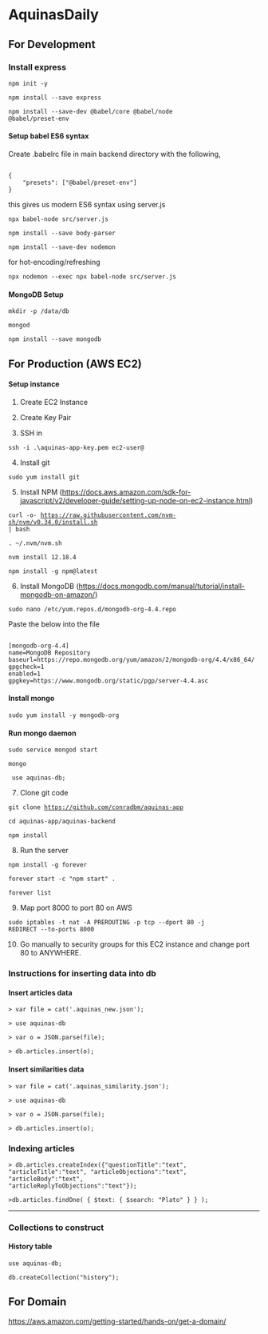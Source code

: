 # AquinasDaily

## For Development

### Install express

<code>npm init -y</code>

<code>npm install --save express</code>

<code>npm install --save-dev @babel/core @babel/node @babel/preset-env</code>

#### Setup babel ES6 syntax

Create .babelrc file in main backend directory with the following,

<code>
{
    "presets": ["@babel/preset-env"]
}
</code>

this gives us modern ES6 syntax using server.js

<code>npx babel-node src/server.js</code>

<code>npm install --save body-parser</code>

<code>npm install --save-dev nodemon</code>

for hot-encoding/refreshing

<code>npx nodemon --exec npx babel-node src/server.js</code>

#### MongoDB Setup

<code>mkdir -p /data/db</code>

<code>mongod</code>

<code>npm install --save mongodb</code>

## For Production (AWS EC2)

#### Setup instance

1. Create EC2 Instance

2. Create Key Pair

3. SSH in

<code>ssh -i .\aquinas-app-key.pem ec2-user@<Public IPv4 DNS> </code>

4. Install git

<code>sudo yum install git</code>

5. Install NPM (https://docs.aws.amazon.com/sdk-for-javascript/v2/developer-guide/setting-up-node-on-ec2-instance.html)

<code>curl -o- https://raw.githubusercontent.com/nvm-sh/nvm/v0.34.0/install.sh | bash </code>

<code>. ~/.nvm/nvm.sh</code>

<code>nvm install 12.18.4</code>

<code>npm install -g npm@latest</code>

6. Install MongoDB (https://docs.mongodb.com/manual/tutorial/install-mongodb-on-amazon/)

<code>sudo nano /etc/yum.repos.d/mongodb-org-4.4.repo</code>

Paste the below into the file

<code>
[mongodb-org-4.4]
name=MongoDB Repository
baseurl=https://repo.mongodb.org/yum/amazon/2/mongodb-org/4.4/x86_64/
gpgcheck=1
enabled=1
gpgkey=https://www.mongodb.org/static/pgp/server-4.4.asc
</code>

#### Install mongo

<code>sudo yum install -y mongodb-org</code>

#### Run mongo daemon

<code>sudo service mongod start</code>

<code>mongo</code>

<code> use aquinas-db; </code>

7. Clone git code

<code>git clone https://github.com/conradbm/aquinas-app</code>

<code>cd aquinas-app/aquinas-backend</code>

<code>npm install</code>

8. Run the server

<code>npm install -g forever </code>

<code>forever start -c "npm start" . </code>

<code>forever list</code>

9. Map port 8000 to port 80 on AWS

<code>sudo iptables -t nat -A PREROUTING -p tcp --dport 80 -j REDIRECT --to-ports 8000</code>

10. Go manually to security groups for this EC2 instance and change port 80 to ANYWHERE.

### Instructions for inserting data into db

#### Insert articles data

<code>> var file = cat('.aquinas_new.json'); </code>

<code>> use aquinas-db</code>
 
<code>> var o = JSON.parse(file);</code>

<code>> db.articles.insert(o);</code>

#### Insert similarities data

<code>> var file = cat('.aquinas_similarity.json');</code>

<code>> use aquinas-db</code>

<code>> var o = JSON.parse(file);</code>

<code>> db.articles.insert(o);</code>


### Indexing articles

<code>> db.articles.createIndex({"questionTitle":"text", "articleTitle":"text", "articleObjections":"text", "articleBody":"text", "articleReplyToObjections":"text"});</code>

<code>>db.articles.findOne( { $text: { $search: "Plato" } } ); </code>

<hr>

### Collections to construct

#### History table

<code>use aquinas-db;</code>

<code>db.createCollection("history");</code>

## For Domain

https://aws.amazon.com/getting-started/hands-on/get-a-domain/


